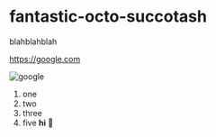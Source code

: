 # fantastic-octo-succotash

blahblahblah

https://google.com 

![google](https://encrypted-tbn0.gstatic.com/images?q=tbn:ANd9GcRT4YYhUi9xXnUSIip4eOm4Otc3XT9gZy04QVm4kYcAFbWEkGxBQfXgeG7aOwZOZ8OqJF0:https://upload.wikimedia.org/wikipedia/commons/thumb/a/a5/Google_Chrome_icon_%2528September_2014%2529.svg/1200px-Google_Chrome_icon_%2528September_2014%2529.svg.png&usqp=CAU)
1. one
2. two
3. three
4. five
**hi**
:camel:
